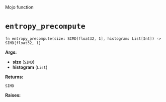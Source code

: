 Mojo function

# `entropy_precompute`

```mojo
fn entropy_precompute(size: SIMD[float32, 1], histogram: List[Int]) -> SIMD[float32, 1]
```

**Args:**

- **size** (`SIMD`)
- **histogram** (`List`)

**Returns:**

`SIMD`

**Raises:**

